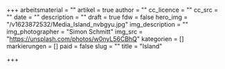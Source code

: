 +++
arbeitsmaterial = ""
artikel = true
author = ""
cc_licence = ""
cc_src = ""
date = ""
description = ""
draft = true
fdw = false
hero_img = "/v1623872532/Media_Island_nvbgyu.jpg"
img_description = ""
img_photographer = "Simon Schmitt"
img_src = "https://unsplash.com/photos/w0nyL56CBhQ"
kategorien = []
markierungen = []
paid = false
slug = ""
title = "Island"

+++
